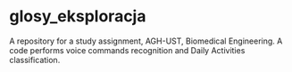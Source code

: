 # glosy_eksploracja
A repository for a study assignment, AGH-UST, Biomedical Engineering. A code performs voice commands recognition and Daily Activities classification.

